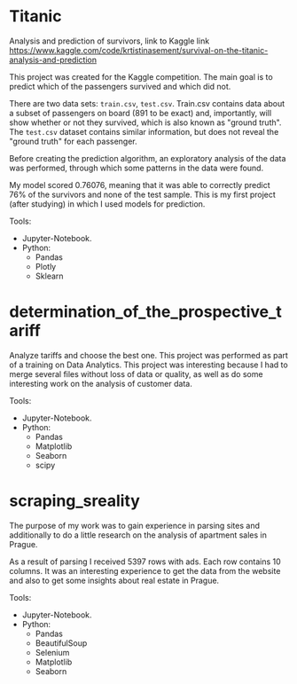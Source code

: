 # Titanic

Analysis and prediction of survivors, link to Kaggle link https://www.kaggle.com/code/krtistinasement/survival-on-the-titanic-analysis-and-prediction

This project was created for the Kaggle competition.  The main goal is to predict which of the passengers survived and which did not. 

There are two data sets: `train.csv`, `test.csv`. Train.csv contains data about a subset of passengers on board (891 to be exact) and, importantly, will show whether or not they survived, which is also known as "ground truth". The `test.csv` dataset contains similar information, but does not reveal the "ground truth" for each passenger. 

Before creating the prediction algorithm, an exploratory analysis of the data was performed, through which some patterns in the data were found.

My model scored 0.76076, meaning that it was able to correctly predict 76% of the survivors and none of the test sample. This is my first project (after studying) in which I used models for prediction.

Tools:
- Jupyter-Notebook.
- Python:
  - Pandas
  - Plotly
  - Sklearn
  
  
# determination_of_the_prospective_tariff

Analyze tariffs and choose the best one. This project was performed as part of a training on Data Analytics. This project was interesting because I had to merge several files without loss of data or quality, as well as do some interesting work on the analysis of customer data.

Tools:
- Jupyter-Notebook.
- Python:
  - Pandas  
  - Matplotlib
  - Seaborn
  - scipy



# scraping_sreality

The purpose of my work was to gain experience in parsing sites and additionally to do a little research on the analysis of apartment sales in Prague.

As a result of parsing I received 5397 rows with ads. Each row contains 10 columns. It was an interesting experience to get the data from the website and also to get some insights about real estate in Prague.

Tools:
- Jupyter-Notebook.
- Python:
  - Pandas
  - BeautifulSoup
  - Selenium
  - Matplotlib
  - Seaborn
